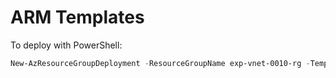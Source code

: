 # ARM Templates

To deploy with PowerShell:

```powershell
New-AzResourceGroupDeployment -ResourceGroupName exp-vnet-0010-rg -TemplateFile ./azurerm/public-nsg/public-nsg.json  -TemplateParameterFile ./azurerm/public-nsg/public-nsg.parameters.json -DeploymentName nsg-public-0030
```
